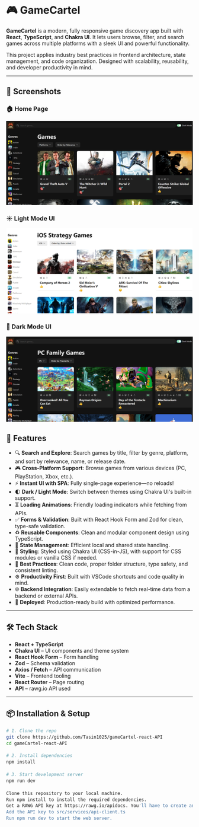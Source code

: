 # 🎮 GameCartel

**GameCartel** is a modern, fully responsive game discovery app built with **React**, **TypeScript**, and **Chakra UI**. It lets users browse, filter, and search games across multiple platforms with a sleek UI and powerful functionality.

This project applies industry best practices in frontend architecture, state management, and code organization. Designed with scalability, reusability, and developer productivity in mind.

---

## 📸 Screenshots

### 🏠 Home Page
![Home Page](./src/assets/screenshot01.png)

### ☀️ Light Mode UI
![Light Mode](./src/assets/screenshot02.png)

### 🌙 Dark Mode UI
![Dark Mode](./src/assets/screenshot03.png)


## 🚀 Features

- 🔍 **Search and Explore**: Search games by title, filter by genre, platform, and sort by relevance, name, or release date.
- 🎮 **Cross-Platform Support**: Browse games from various devices (PC, PlayStation, Xbox, etc.).
- ⚡ **Instant UI with SPA**: Fully single-page experience—no reloads!
- 🌓 **Dark / Light Mode**: Switch between themes using Chakra UI's built-in support.
- ⏳ **Loading Animations**: Friendly loading indicators while fetching from APIs.
- ✅ **Forms & Validation**: Built with React Hook Form and Zod for clean, type-safe validation.
- ♻️ **Reusable Components**: Clean and modular component design using TypeScript.
- 🧠 **State Management**: Efficient local and shared state handling.
- 🎨 **Styling**: Styled using Chakra UI (CSS-in-JS), with support for CSS modules or vanilla CSS if needed.
- 🧹 **Best Practices**: Clean code, proper folder structure, type safety, and consistent linting.
- ⚙️ **Productivity First**: Built with VSCode shortcuts and code quality in mind.
- 🌐 **Backend Integration**: Easily extendable to fetch real-time data from a backend or external APIs.
- 🚀 **Deployed**: Production-ready build with optimized performance.

---

## 🛠️ Tech Stack

- **React + TypeScript**
- **Chakra UI** – UI components and theme system
- **React Hook Form** – Form handling
- **Zod** – Schema validation
- **Axios / Fetch** – API communication
- **Vite** – Frontend tooling
- **React Router** – Page routing
- **API** – rawg.io API used

---

## 📦 Installation & Setup

```bash
# 1. Clone the repo
git clone https://github.com/Tasin1025/gameCartel-react-API
cd gameCartel-react-API

# 2. Install dependencies
npm install

# 3. Start development server
npm run dev

Clone this repository to your local machine.
Run npm install to install the required dependencies.
Get a RAWG API key at https://rawg.io/apidocs. You'll have to create an account first.
Add the API key to src/services/api-client.ts
Run npm run dev to start the web server.
